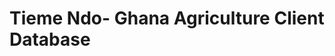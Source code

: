 # Tieme Ndo- Ghana Agriculture Client Database
<!--
Multi-page marketing page that describes the service created and depicts the team members involved.

Website's pages responsive to mobile screen width of 500px, 800px, and above.

Landing-page has clear call-to-action in the form of a login button that links to our team's React app.

Website hosted via netlify at "https://competent-galileo-de30a4.netlify.com/"

Content and copy custom curated and created for the purposes/message of this webpage.

======================================================================================================

To download:

1: If on Windows, download and install a git client. Git BASH link provided - https://git-scm.com/downloads
2: In git BASH (or Terminal if on Mac) run 
    "cd ~"
    "cd <next page leading up to your desired download location>"
    "cd <repeat above step until you're in your desired download location>"
    "git clone https://github.com/tiemendo/Tiemendo-User-Interface-VLAD.git"

To open page:
1: Double click on index.html
2: Alternatively, open "https://competent-galileo-de30a4.netlify.com/" in your preferred internet browser.

======================================================================================================


